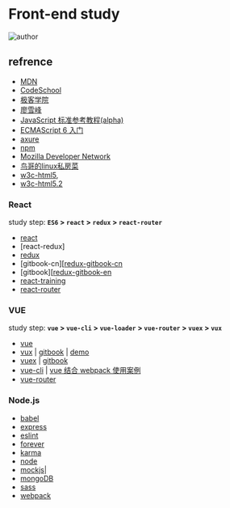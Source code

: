 # Front-end study

![author]
 
## refrence
* [MDN][mdn]
* [CodeSchool][codeschool]
* [极客学院][jikexueyuan]
* [廖雪峰][liaoxuefeng]
* [JavaScript 标准参考教程(alpha)][javascript-ruanyifeng]
* [ECMAScript 6 入门][es6-ruanyifeng]
* [axure](http://www.iaxure.com/3815.html)
* [npm][npm]
* [Mozilla Developer Network][mdn-http]
* [鸟哥的linux私房菜][linux-vbird]
* [w3c-html5][w3c-html5], 
* [w3c-html5.2][w3c-html5.2]

### React
study step: 
**`ES6` > `react` > `redux` > `react-router`**

* [react] 
* [react-redux]
* [redux]
* [gitbook-cn][[redux-gitbook-cn]
* [gitbook][[redux-gitbook-en]
* [react-training]
* [react-router]

### VUE

study step: 
**`vue` > `vue-cli` > `vue-loader` > `vue-router` > `vuex` > `vux`**

* [vue]
* [vux] | [gitbook][vux-gitbook] | [demo][vux-demo]
* [vuex] | [gitbook][vuex-gitbook]
* [vue-cli] | [vue 结合 webpack 使用案例][vue-cli-templates-webpack]
* [vue-router]

### Node.js 
* [babel]
* [express]
* [eslint]
* [forever]
* [karma]
* [node]
* [mockjs]|
* [mongoDB]
* [sass]
* [webpack]

[author]:https://img.shields.io/badge/author-yhtml5-blue.svg
[babel]:https://github.com/babel/babel
[codeschool]:https://www.codeschool.com/
[eslint]:https://github.com/eslint/eslint
[es6]:http://www.ecma-international.org/ecma-262/6.0/index.html
[es6-ruanyifeng]:http://es6.ruanyifeng.com/
[express]:https://github.com/expressjs/express
[express-cn]:http://www.expressjs.com.cn/
[javascript-ruanyifeng]:http://javascript.ruanyifeng.com/
[forever]:https://github.com/foreverjs/forever
[liaoxuefeng]:http://www.liaoxuefeng.com/
[jikexueyuan]:http://www.jikexueyuan.com/
[karma]:https://github.com/karma-runner/karma
[linux-vbird]:http://linux.vbird.org/
[npm]:https://www.npmjs.com/
[node]:https://nodejs.org/en/
[mdn]:https://developer.mozilla.org/zh-CN/
[mdn-http]:https://developer.mozilla.org/zh-CN/docs/Web/HTTP
[mdn-js]:https://developer.mozilla.org/zh-CN/docs/Web/JavaScript
[mockjs]:http://mockjs.com/
[mongoDB]:https://www.mongodb.com/
[mongoDB]:https://docs.mongodb.com/
[react]:https://facebook.github.io/react/
[react-router]:https://github.com/ReactTraining/react-router
[react-training]:https://github.com/ReactTraining
[redux]:https://github.com/reactjs/redux
[redux-gitbook-cn]:http://cn.redux.js.org/index.html
[redux-gitbook-en]:http://redux.js.org/
[sass]:http://sass-lang.com/
[vue]:http://cn.vuejs.org/
[vue-cli]:https://github.com/vuejs/vue-cli  
[vue-cli-templates-webpack]:http://vuejs-templates.github.io/webpack/
[vue-loader]:https://vue-loader.vuejs.org/en/
[vuex]:http://vuex.vuejs.org/zh-cn/
[vuex-gitbook]:http://vuex.vuejs.org/zh-cn/
[vux]:https://github.com/airyland/vux
[vux-demo]:https://vux.li/
[vux-gitbook]:https://vuxjs.gitbooks.io/vux/content/
[vue-router]:http://router.vuejs.org/zh-cn/essentials/getting-started.html
[W3C]:https://www.w3.org/TR/
[w3c-html5]:https://www.w3.org/TR/html5/
[w3c-html5.2]:http://w3c.github.io/html/
[webpack]:https://webpack.js.org

